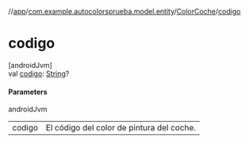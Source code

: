 //[app](../../../index.md)/[com.example.autocolorsprueba.model.entity](../index.md)/[ColorCoche](index.md)/[codigo](codigo.md)

# codigo

[androidJvm]\
val [codigo](codigo.md): [String](https://kotlinlang.org/api/latest/jvm/stdlib/kotlin/-string/index.html)?

#### Parameters

androidJvm

| | |
|---|---|
| codigo | El código del color de pintura del coche. |
